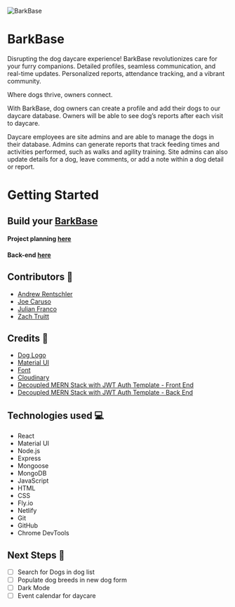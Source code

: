 ![BarkBase]( https://res.cloudinary.com/di6tvzeal/image/upload/v1684456374/barkbase_cropped_tikss9.jpg "barkbase-screenshot")

# BarkBase
Disrupting the dog daycare experience! 
BarkBase revolutionizes care for your furry companions. 
Detailed profiles, seamless communication, and real-time updates. 
Personalized reports, attendance tracking, and a vibrant community. 

Where dogs thrive, owners connect. 

With BarkBase, dog owners can create a profile and add their dogs to our daycare database. 
Owners will be able to see dog’s reports after each visit to daycare. 

Daycare employees are site admins and are able to manage the dogs in their database. Admins can generate reports that track feeding times and activities performed, such as walks and agility training. Site admins can also update details for a dog, leave comments, or add a note within a dog detail or report.

# Getting Started

## Build your [BarkBase](https://bark-base.netlify.app/ "BarkBase link")

#### Project planning [here](https://trello.com/b/EoS9WQLo/barkbase "Trello Board")

#### Back-end [here](https://github.com/AndrewRentschler/barkbase-back-end)

## Contributors 🐶
* [Andrew Rentschler](https://github.com/AndrewRentschler)
* [Joe Caruso](https://github.com/carusoj7)
* [Julian Franco](https://github.com/jbot010)
* [Zach Truitt](https://github.com/ttiurt)


## Credits 🐾
* [Dog Logo](https://www.brandcrowd.com/maker/logo/beagle-pet-dog-130525?text=BarkBase&isSearch=True)
* [Material UI](https://mui.com/)
* [Font](https://fonts.google.com/specimen/Nunito/about?query=nunito)
* [Cloudinary](https://cloudinary.com/)
* [Decoupled MERN Stack with JWT Auth Template - Front End](https://github.com/SEI-Remote/decoupled-mern-jwt-auth-template-front-end)
* [Decoupled MERN Stack with JWT Auth Template - Back End](https://github.com/SEI-Remote/decoupled-mern-jwt-auth-template-back-end)


## Technologies used 💻
* React
* Material UI
* Node.js
* Express
* Mongoose
* MongoDB
* JavaScript
* HTML
* CSS
* Fly.io
* Netlify
* Git
* GitHub
* Chrome DevTools

## Next Steps 🔮
- [ ] Search for Dogs in dog list
- [ ] Populate dog breeds in new dog form
- [ ] Dark Mode
- [ ] Event calendar for daycare